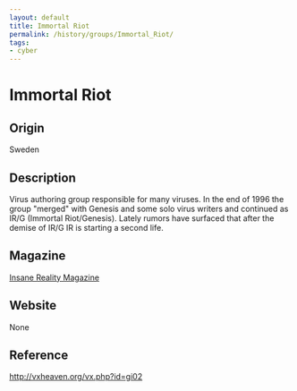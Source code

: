 ```yaml
---
layout: default
title: Immortal Riot
permalink: /history/groups/Immortal_Riot/
tags:
- cyber
---
```


Immortal Riot
=============

Origin
------
Sweden

Description
-----------
Virus authoring group responsible for many viruses. In the end of 1996 the group "merged" with Genesis and some solo virus writers and continued as IR/G (Immortal Riot/Genesis). Lately rumors have surfaced that after the demise of IR/G IR is starting a second life.

Magazine
--------
[Insane Reality Magazine](http://vxheaven.org/vx.php?id=zi03)

Website
-------
None

Reference
---------
http://vxheaven.org/vx.php?id=gi02
